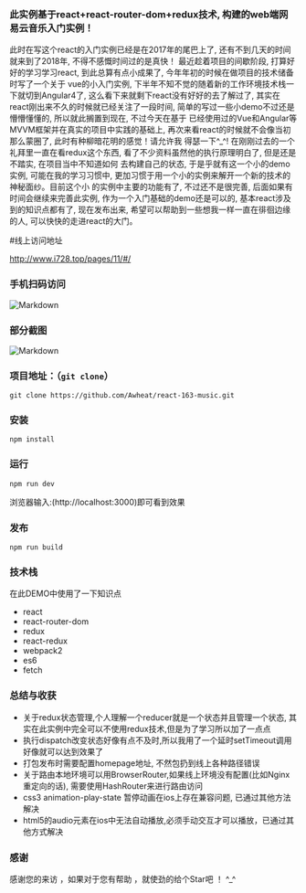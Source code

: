 ### 此实例基于react+react-router-dom+redux技术, 构建的web端网易云音乐入门实例！


此时在写这个react的入门实例已经是在2017年的尾巴上了, 还有不到几天的时间就来到了2018年, 不得不感慨时间过的是真快！
最近趁着项目的间歇阶段, 打算好好的学习学习react, 到此总算有点小成果了, 今年年初的时候在做项目的技术储备时写了一个关于
vue的小入门实例, 下半年不知不觉的随着新的工作环境技术栈一下就切到Angular4了, 这么看下来就剩下react没有好好的去了解过了,
其实在react刚出来不久的时候就已经关注了一段时间, 简单的写过一些小demo不过还是懵懵懂懂的, 所以就此搁置到现在, 不过今天在基于
已经使用过的Vue和Angular等MVVM框架并在真实的项目中实践的基础上, 再次来看react的时候就不会像当初那么蒙圈了, 此时有种柳暗花明的感觉！请允许我
得瑟一下^_^! 在刚刚过去的一个礼拜里一直在看redux这个东西, 看了不少资料虽然他的执行原理明白了, 但是还是不踏实, 在项目当中不知道如何
去构建自己的状态, 于是乎就有这一个小的demo实例, 可能在我的学习习惯中, 更加习惯于用一个小的实例来解开一个新的技术的神秘面纱。目前这个小
的实例中主要的功能有了, 不过还不是很完善, 后面如果有时间会继续来完善此实例, 作为一个入门基础的demo还是可以的, 基本react涉及到的知识点都有了,
现在发布出来, 希望可以帮助到一些想我一样一直在徘徊边缘的人, 可以快快的走进react的大门。

#线上访问地址

http://www.i728.top/pages/11/#/

### 手机扫码访问

![Markdown](http://www.i728.top/dist/images/ewm_react_163_music.png)

### 部分截图

![Markdown](http://www.i728.top/dist/images/music_163_preview.png)

### 项目地址：（`git clone`）

```shell
git clone https://github.com/Awheat/react-163-music.git
```

### 安装

```
npm install
```

### 运行

```
npm run dev
```
浏览器输入:(http://localhost:3000)即可看到效果

### 发布

```
npm run build
```

### 技术栈

在此DEMO中使用了一下知识点
* react
* react-router-dom
* redux
* react-redux
* webpack2
* es6
* fetch

### 总结与收获

* 关于redux状态管理,个人理解一个reducer就是一个状态并且管理一个状态, 其实在此实例中完全可以不使用redux技术,但是为了学习所以加了一点点
* 执行dispatch改变状态好像有点不及时,所以我用了一个延时setTimeout调用好像就可以达到效果了
* 打包发布时需要配置homepage地址, 不然包扔到线上各种路径错误
* 关于路由本地环境可以用BrowserRouter,如果线上环境没有配置(比如Nginx重定向的话), 需要使用HashRouter来进行路由访问
* css3 animation-play-state 暂停动画在ios上存在兼容问题, 已通过其他方法解决
* html5的audio元素在ios中无法自动播放,必须手动交互才可以播放，已通过其他方式解决

### 感谢

感谢您的来访 ，如果对于您有帮助 ，就使劲的给个Star吧 ！ ^_^


